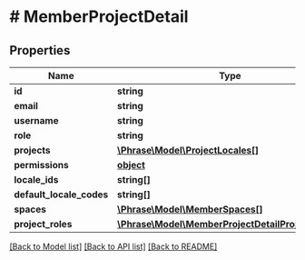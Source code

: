 # # MemberProjectDetail

## Properties

Name | Type | Description | Notes
------------ | ------------- | ------------- | -------------
**id** | **string** |  | [optional] 
**email** | **string** |  | [optional] 
**username** | **string** |  | [optional] 
**role** | **string** |  | [optional] 
**projects** | [**\Phrase\Model\ProjectLocales[]**](ProjectLocales.md) |  | [optional] 
**permissions** | [**object**](.md) |  | [optional] 
**locale_ids** | **string[]** |  | [optional] 
**default_locale_codes** | **string[]** |  | [optional] 
**spaces** | [**\Phrase\Model\MemberSpaces[]**](MemberSpaces.md) |  | [optional] 
**project_roles** | [**\Phrase\Model\MemberProjectDetailProjectRoles[]**](MemberProjectDetailProjectRoles.md) |  | [optional] 

[[Back to Model list]](../../README.md#documentation-for-models) [[Back to API list]](../../README.md#documentation-for-api-endpoints) [[Back to README]](../../README.md)


